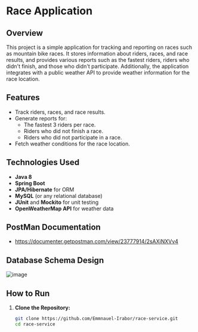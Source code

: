 # Race Application

## Overview
This project is a simple application for tracking and reporting on races such as mountain bike races. It stores information about riders, races, and race results, and provides various reports such as the fastest riders, riders who didn't finish, and those who didn't participate. Additionally, the application integrates with a public weather API to provide weather information for the race location.

## Features
- Track riders, races, and race results.
- Generate reports for:
    - The fastest 3 riders per race.
    - Riders who did not finish a race.
    - Riders who did not participate in a race.
- Fetch weather conditions for the race location.

## Technologies Used
- **Java 8**
- **Spring Boot**
- **JPA/Hibernate** for ORM
- **MySQL** (or any relational database)
- **JUnit** and **Mockito** for unit testing
- **OpenWeatherMap API** for weather data

## PostMan Documentation
- https://documenter.getpostman.com/view/23777914/2sAXjNXVv4

## Database Schema Design

![image](https://github.com/user-attachments/assets/37fe76c0-f3da-4891-be47-88aa5e70b287)


## How to Run

1. **Clone the Repository:**
   ```bash
   git clone https://github.com/Emmnauel-Irabor/race-service.git
   cd race-service


